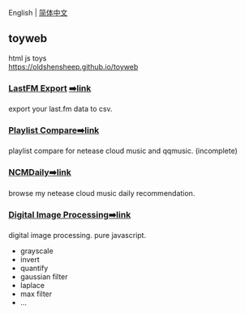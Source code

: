 English | [简体中文](./README.zh-CN.md)

## toyweb

html js toys  
<https://oldshensheep.github.io/toyweb>

### [LastFM Export](./lastfm-export) [➡️link](https://blog.oldshensheep.com/toyweb/lastfm-export/)

export your last.fm data to csv.

### [Playlist Compare](./playlist-compare)[➡️link](https://blog.oldshensheep.com/toyweb/playlist-compare/)

playlist compare for netease cloud music and qqmusic. (incomplete)

### [NCMDaily](./ncmdaily)[➡️link](https://blog.oldshensheep.com/toyweb/ncmdaily/)

browse my netease cloud music daily recommendation.

### [Digital Image Processing](./dip)[➡️link](https://blog.oldshensheep.com/toyweb/dip/)

digital image processing. pure javascript.

- grayscale
- invert
- quantify
- gaussian filter
- laplace
- max filter
- ...
